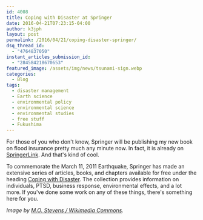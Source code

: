 ```yaml
---
id: 4008
title: Coping with Disaster at Springer
date: 2016-04-21T07:23:15-04:00
author: k3jph
layout: post
permalink: /2016/04/21/coping-disaster-springer/
dsq_thread_id:
  - "4764837050"
instant_articles_submission_id:
  - "284584218670653"
featured_image: /assets/img/news/tsunami-sign.webp
categories:
  - Blog
tags:
  - disaster management
  - Earth science
  - environmental policy
  - environmental science
  - environmental studies
  - free stuff
  - Fukushima
---
```

For those of you who don't know, Springer will be publishing my new book on flood insurance pretty much any minute now.  In fact, it is already on [SpringerLink](http://link.springer.com/book/10.1007/978-3-319-29063-8).  And that's kind of cool.  

To commemorate the March 11, 2011 Earthquake, Springer has made an extensive series of articles, books, and chapters available for free under the heading [Coping with Disaster](http://www.springer.com/gp/marketing/coping-with-disaster).  The collection provides information on individuals, PTSD, business response, environmental effects, and a lot more.  If you've done some work on any of these things, there's something here for you.

_Image by [M.O. Stevens / Wikimedia Commons](https://commons.wikimedia.org/wiki/File:Tsunami_evac_sign_Seaside_Oregon.JPG)._
